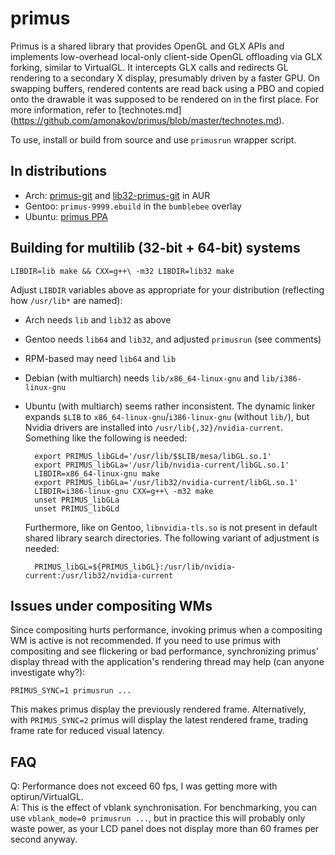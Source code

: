 primus
======

Primus is a shared library that provides OpenGL and GLX APIs and
implements low-overhead
local-only client-side OpenGL offloading via GLX forking, similar to
VirtualGL.  It intercepts GLX calls and redirects GL rendering to a
secondary X display, presumably driven by a faster GPU. On swapping
buffers, rendered contents are read back using a PBO and copied onto
the drawable it was supposed to be rendered on in the first place.
For more information, refer to [technotes.md]
(https://github.com/amonakov/primus/blob/master/technotes.md).

To use, install or build from source and use `primusrun` wrapper script.

In distributions
----------------

* Arch: [primus-git](https://aur.archlinux.org/packages.php?ID=63239)
  and [lib32-primus-git](https://aur.archlinux.org/packages.php?ID=63240)
  in AUR
* Gentoo: `primus-9999.ebuild` in the `bumblebee` overlay
* Ubuntu: [primus PPA](https://launchpad.net/~zhurikhin/+archive/primus)

Building for multilib (32-bit + 64-bit) systems
-----------------------------------------------

    LIBDIR=lib make && CXX=g++\ -m32 LIBDIR=lib32 make

Adjust `LIBDIR` variables above as appropriate for your distribution
(reflecting how `/usr/lib*` are named):

* Arch needs `lib` and `lib32` as above
* Gentoo needs `lib64` and `lib32`, and adjusted `primusrun` (see comments)
* RPM-based may need `lib64` and `lib`
* Debian (with multiarch) needs `lib/x86_64-linux-gnu` and `lib/i386-linux-gnu`
* Ubuntu (with multiarch) seems rather inconsistent.  The dynamic linker
  expands `$LIB` to `x86_64-linux-gnu`/`i386-linux-gnu` (without `lib/`), but
  Nvidia drivers are installed into `/usr/lib{,32}/nvidia-current`. Something
  like the following is needed:

        export PRIMUS_libGLd='/usr/lib/$$LIB/mesa/libGL.so.1'
        export PRIMUS_libGLa='/usr/lib/nvidia-current/libGL.so.1'
        LIBDIR=x86_64-linux-gnu make
        export PRIMUS_libGLa='/usr/lib32/nvidia-current/libGL.so.1'
        LIBDIR=i386-linux-gnu CXX=g++\ -m32 make
        unset PRIMUS_libGLa
        unset PRIMUS_libGLd

  Furthermore, like on Gentoo, `libnvidia-tls.so` is not present in default
  shared library search directories. The following variant of adjustment is needed:

        PRIMUS_libGL=${PRIMUS_libGL}:/usr/lib/nvidia-current:/usr/lib32/nvidia-current

Issues under compositing WMs
----------------------------

Since compositing hurts performance, invoking primus when a compositing WM is
active is not recommended.  If you need to use primus with compositing and see
flickering or bad performance, synchronizing primus' display thread with the
application's rendering thread may help (can anyone investigate why?):

    PRIMUS_SYNC=1 primusrun ...

This makes primus display the previously rendered frame. Alternatively,
with `PRIMUS_SYNC=2` primus will display the latest rendered frame, trading
frame rate for reduced visual latency.

FAQ
---

Q: Performance does not exceed 60 fps, I was getting more with optirun/VirtualGL.  
A: This is the effect of vblank synchronisation. For benchmarking, you can use
`vblank_mode=0 primusrun ...`, but in practice this will probably only waste power,
as your LCD panel does not display more than 60 frames per second anyway.
